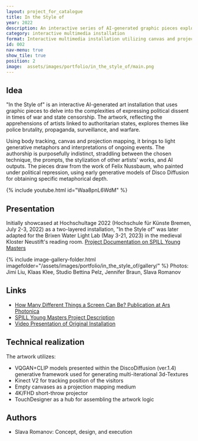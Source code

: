 ```yaml
---
layout: project_for_catalogue
title: In the Style of
year: 2022
description: An interactive series of AI-generated graphic pieces exploring challenges of critical political artistic expression under war and state censorship conditions
category: interactive multimedia installation
format: Interactive multimedia installation utilizing canvas and projection mapping.
id: 002
nav-menu: true
show_tile: true
position: 2
image:  assets/images/portfolio/in_the_style_of/main.png
---
```


## Idea

"In the Style of" is an interactive AI-generated art installation that uses graphic pieces to delve into the complexities of expressing political dissent in times of war and state censorship. The artwork, reflecting the apprehensions of artists linked to authoritarian states, explores themes like police brutality, propaganda, surveillance, and warfare. 

Using body tracking, canvas and projection mapping, it brings to light generative metaphors and interpretations of ongoing events. The authorship is purposefully indistinct, straddling between the chosen technique, the prompts, the stylization of other artists' works, and AI outputs. The pieces draw from the work of Felix Nussbaum, who painted under political repression, using early generative models of Disco Diffusion for obtaining specific metaphorical depth.

<!-- insert youtube video about an artwork -->
{% include youtube.html id="Waa8pnL6WdM" %}


## Presentation

Initially showcased at Hochschultage 2022 (Hochschule für Künste Bremen, July 2-3, 2022) as a two-layered installation, "In the Style of" was later adapted for the Brixen Water Light Lab (May 3-21, 2023) in the medieval Kloster Neustift's reading room. [Project Documentation on SPILL Young Masters](https://spill.hfk-bremen.de/slava-romanov/)

{% include image-gallery-folder.html imagefolder="/assets/images/portfolio/in_the_style_of/gallery/" %}
Photos: Jimi Liu, Klaas Klee, Studio Bettina Pelz, Jennifer Braun, Slava Romanov

## Links
- [How Many Different Things a Screen Can Be? Publication at Ars Photonica](https://arsphotonica.net/martina-stella-designing-an-exhibition-as-a-laboratory/)
- [SPILL Young Masters Project Description](https://spill.hfk-bremen.de/slava-romanov/)
- [Video Presentation of Original Installation](https://youtu.be/Waa8pnL6WdM)




## Technical realization
The artwork utilizes:
- VQGAN+CLIP models presented within the DiscoDiffusion (ver.1.4) generative framework used for generating multi-iterational 3d-Textures
- Kinect V2 for tracking position of the visitors
- Empty canvases as a projection mapping medium
- 4K/FHD short-throw projector
- TouchDesigner as a hub for assembling the artwork logic

## Authors

- Slava Romanov: Concept, design, and execution
